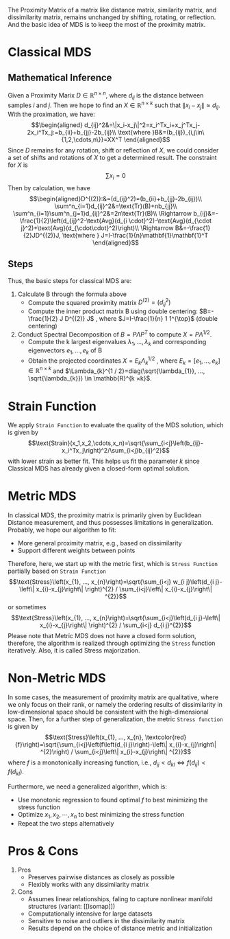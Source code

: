 
The Proximity Matrix of a matrix like distance matrix, similarity matrix, and dissimilarity matrix, remains unchanged by shifting, rotating, or reflection. And the basic idea of MDS is to keep the most of the proximity matrix.

# Classical MDS

## Mathematical Inference
Given a Proximity Marix $D\in\mathbb{R}^{n\times n}$, where $d_{ij}$ is the distance between samples $i$ and $j$. Then we hope to find an $X\in\mathbb{R}^{n\times k}$ such that $\|x_i-x_j\|\approx d_{ij}$. With the proximation, we have:$$\begin{aligned}
d_{ij}^2&=\|x_i-x_j\|^2=x_i^Tx_i+x_j^Tx_j-2x_i^Tx_j:=b_{ii}+b_{jj}-2b_{ij}\\
\text{where }B&=(b_{ij})_{i,j\in\{1,2,\cdots,n\}}=XX^T
\end{aligned}$$Since $D$ remains for any rotation, shift or reflection of $X$, we could consider a set of shifts and rotations of $X$ to get a determined result. The constraint for $X$ is$$\sum x_i=0$$
Then by calculation, we have$$\begin{aligned}D^{(2)}:&=(d_{ij}^2)=(b_{ii}+b_{jj}-2b_{ij})\\
\sum^n_{i=1}d_{ij}^2&=\text{Tr}(B)+nb_{jj}\\
\sum^n_{i=1}\sum^n_{j=1}d_{ij}^2&=2n\text{Tr}(B)\\
\Rightarrow b_{ij}&=-\frac{1}{2}\left(d_{ij}^2-\text{Avg}(d_{i \cdot}^2)-\text{Avg}(d_{\cdot j}^2)+\text{Avg}(d_{\cdot\cdot}^2)\right)\\
\Rightarrow B&=-\frac{1}{2}JD^{(2)}J, \text{where } J=I-\frac{1}{n}\mathbf{1}\mathbf{1}^T
\end{aligned}$$
## Steps
Thus, the basic steps for classical MDS are:
1. Calculate B through the formula above
	- Compute the squared proximity matrix $D^{(2)}=(d_{i j}^{2})$
	- Compute the inner product matrix B using double centering: $B=-\frac{1}{2} J D^{(2)} J$ , where $J=I-\frac{1}{n} 1 1^{\top}$ (double centering)
2. Conduct Spectral Decomposition of $B=P\Lambda P^{T}$ to compute $X=P\Lambda^{1/2}$.
	- Compute the k largest eigenvalues $\lambda_{1}, ..., \lambda_{k}$ and corresponding eigenvectors $e_{1}, ..., e_{k}$ of B
	- Obtain the projected coordinates $X=E_{k} \Lambda_{k}^{1 / 2}$ , where $E_{k}=[e_{1}, ..., e_{k}] \in \mathbb{R}^{n ×k}$ and $\Lambda_{k}^{1 / 2}=diag(\sqrt{\lambda_{1}}, ..., \sqrt{\lambda_{k}}) \in \mathbb{R}^{k ×k}$.

# Strain Function

We apply `Strain Function` to evaluate the quality of the MDS solution, which is given by$$\text{Strain}(x_1,x_2,\cdots,x_n)=\sqrt{\sum_{i<j}\left(b_{ij}-x_i^Tx_j\right)^2/\sum_{i<j}b_{ij}^2}$$with lower strain as better fit. This helps us fit the parameter $k$ since Classical MDS has already given a closed-form optimal solution.

# Metric MDS

In classical MDS, the proximity matrix is primarily given by Euclidean Distance measurement, and thus possesses limitations in generalization. Probably, we hope our algorithm to fit:
- More general proximity matrix, e.g., based on dissimilarity
- Support different weights between points

Therefore, here, we start up with the metric first, which is `Stress Function` partially based on `Strain Function`$$\text{Stress}\left(x_{1}, ..., x_{n}\right)=\sqrt{\sum_{i<j} w_{i j}\left(d_{i j}-\left\| x_{i}-x_{j}\right\| \right)^{2} / \sum_{i<j}\left\| x_{i}-x_{j}\right\| ^{2}}$$or sometimes$$\text{Stress}\left(x_{1}, ..., x_{n}\right)=\sqrt{\sum_{i<j}\left(d_{i j}-\left\| x_{i}-x_{j}\right\| \right)^{2} / \sum_{i<j} d_{i j}^{2}}$$
Please note that Metric MDS does not have a closed form solution, therefore, the algorithm is realized through optimizing the `Stress` function iteratively. Also, it is called Stress majorization.

# Non-Metric MDS

In some cases, the measurement of proximity matrix are qualitative, where we only focus on their rank, or namely the ordering results of dissimilarity in low-dimensional space should be consistent with the high-dimensional space. Then, for a further step of generalization, the metric `Stress function` is given by$$\text{Stress}\left(x_{1}, ..., x_{n}, \textcolor{red}{f}\right)=\sqrt{\sum_{i<j}\left(f\left(d_{i j}\right)-\left\| x_{i}-x_{j}\right\| ^{2}\right) / \sum_{i<j}\left\| x_{i}-x_{j}\right\| ^{2}}$$where $f$ is a monotonically increasing function, i.e., $d_{ij}<d_{kl}\Leftrightarrow f(d_{ij})<f(d_{kl})$.

Furthermore, we need a generalized algorithm, which is:
- Use monotonic regression to found optimal $f$ to best minimizing the stress function
- Optimize $x_1,x_2,\cdots,x_n$ to best minimizing the stress function
- Repeat the two steps alternatively

# Pros & Cons

1. Pros
	- Preserves pairwise distances as closely as possible
	- Flexibly works with any dissimilarity matrix
2. Cons
	- Assumes linear relationships, faling to capture nonlinear manifold structures (variant: [[Isomap]])
	- Computationally intensive for large datasets
	- Sensitive to noise and outliers in the dissimilarity matrix
	- Results depend on the choice of distance metric and initialization